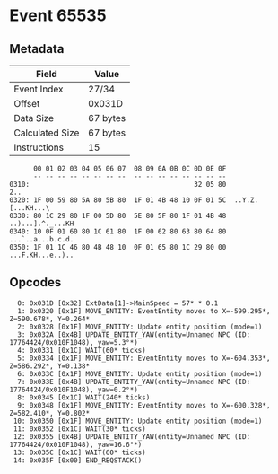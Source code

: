 # Event 65535

## Metadata

| Field           | Value    |
|-----------------|----------|
| Event Index     | 27/34    |
| Offset          | 0x031D   |
| Data Size       | 67 bytes |
| Calculated Size | 67 bytes |
| Instructions    | 15       |

```
      00 01 02 03 04 05 06 07  08 09 0A 0B 0C 0D 0E 0F
      -- -- -- -- -- -- -- --  -- -- -- -- -- -- -- --
0310:                                         32 05 80               2..
0320: 1F 00 59 80 5A 80 5B 80  1F 01 4B 48 10 0F 01 5C  ..Y.Z.[...KH...\
0330: 80 1C 29 80 1F 00 5D 80  5E 80 5F 80 1F 01 4B 48  ..)...].^._...KH
0340: 10 0F 01 60 80 1C 61 80  1F 00 62 80 63 80 64 80  ...`..a...b.c.d.
0350: 1F 01 1C 46 80 4B 48 10  0F 01 65 80 1C 29 80 00  ...F.KH...e..)..
```

## Opcodes

```
  0: 0x031D [0x32] ExtData[1]->MainSpeed = 57* * 0.1
  1: 0x0320 [0x1F] MOVE_ENTITY: EventEntity moves to X=-599.295*, Z=590.678*, Y=0.264*
  2: 0x0328 [0x1F] MOVE_ENTITY: Update entity position (mode=1)
  3: 0x032A [0x4B] UPDATE_ENTITY_YAW(entity=Unnamed NPC (ID: 17764424/0x010F1048), yaw=5.3°*)
  4: 0x0331 [0x1C] WAIT(60* ticks)
  5: 0x0334 [0x1F] MOVE_ENTITY: EventEntity moves to X=-604.353*, Z=586.292*, Y=0.138*
  6: 0x033C [0x1F] MOVE_ENTITY: Update entity position (mode=1)
  7: 0x033E [0x4B] UPDATE_ENTITY_YAW(entity=Unnamed NPC (ID: 17764424/0x010F1048), yaw=0.2°*)
  8: 0x0345 [0x1C] WAIT(240* ticks)
  9: 0x0348 [0x1F] MOVE_ENTITY: EventEntity moves to X=-600.328*, Z=582.410*, Y=0.802*
 10: 0x0350 [0x1F] MOVE_ENTITY: Update entity position (mode=1)
 11: 0x0352 [0x1C] WAIT(30* ticks)
 12: 0x0355 [0x4B] UPDATE_ENTITY_YAW(entity=Unnamed NPC (ID: 17764424/0x010F1048), yaw=16.6°*)
 13: 0x035C [0x1C] WAIT(60* ticks)
 14: 0x035F [0x00] END_REQSTACK()
```
